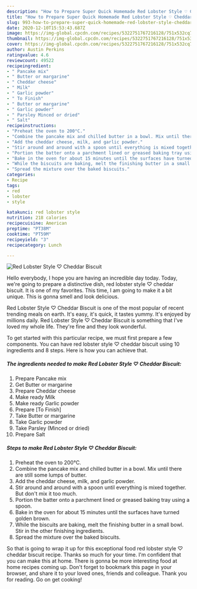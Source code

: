 ```yaml
---
description: "How to Prepare Super Quick Homemade Red Lobster Style ♡ Cheddar Biscuit"
title: "How to Prepare Super Quick Homemade Red Lobster Style ♡ Cheddar Biscuit"
slug: 993-how-to-prepare-super-quick-homemade-red-lobster-style-cheddar-biscuit
date: 2020-12-10T15:53:43.687Z
image: https://img-global.cpcdn.com/recipes/5322751767216128/751x532cq70/red-lobster-style-♡-cheddar-biscuit-recipe-main-photo.jpg
thumbnail: https://img-global.cpcdn.com/recipes/5322751767216128/751x532cq70/red-lobster-style-♡-cheddar-biscuit-recipe-main-photo.jpg
cover: https://img-global.cpcdn.com/recipes/5322751767216128/751x532cq70/red-lobster-style-♡-cheddar-biscuit-recipe-main-photo.jpg
author: Austin Perkins
ratingvalue: 4.6
reviewcount: 49522
recipeingredient:
- " Pancake mix"
- " Butter or margarine"
- " Cheddar cheese"
- " Milk"
- " Garlic powder"
- " To Finish"
- " Butter or margarine"
- " Garlic powder"
- " Parsley Minced or dried"
- " Salt"
recipeinstructions:
- "Preheat the oven to 200°C."
- "Combine the pancake mix and chilled butter in a bowl. Mix until there are still some lumps of butter."
- "Add the cheddar cheese, milk, and garlic powder."
- "Stir around and around with a spoon until everything is mixed together. But don&#39;t mix it too much."
- "Portion the batter onto a parchment lined or greased baking tray using a spoon."
- "Bake in the oven for about 15 minutes until the surfaces have turned golden brown."
- "While the biscuits are baking, melt the finishing butter in a small bowl. Stir in the other finishing ingredients."
- "Spread the mixture over the baked biscuits."
categories:
- Recipe
tags:
- red
- lobster
- style

katakunci: red lobster style 
nutrition: 218 calories
recipecuisine: American
preptime: "PT38M"
cooktime: "PT59M"
recipeyield: "3"
recipecategory: Lunch

---
```



![Red Lobster Style ♡ Cheddar Biscuit](https://img-global.cpcdn.com/recipes/5322751767216128/751x532cq70/red-lobster-style-♡-cheddar-biscuit-recipe-main-photo.jpg)

Hello everybody, I hope you are having an incredible day today. Today, we're going to prepare a distinctive dish, red lobster style ♡ cheddar biscuit. It is one of my favorites. This time, I am going to make it a bit unique. This is gonna smell and look delicious.



Red Lobster Style ♡ Cheddar Biscuit is one of the most popular of recent trending meals on earth. It's easy, it's quick, it tastes yummy. It's enjoyed by millions daily. Red Lobster Style ♡ Cheddar Biscuit is something that I've loved my whole life. They're fine and they look wonderful.


To get started with this particular recipe, we must first prepare a few components. You can have red lobster style ♡ cheddar biscuit using 10 ingredients and 8 steps. Here is how you can achieve that.

<!--inarticleads1-->

##### The ingredients needed to make Red Lobster Style ♡ Cheddar Biscuit:

1. Prepare  Pancake mix
1. Get  Butter or margarine
1. Prepare  Cheddar cheese
1. Make ready  Milk
1. Make ready  Garlic powder
1. Prepare  [To Finish]
1. Take  Butter or margarine
1. Take  Garlic powder
1. Take  Parsley (Minced or dried)
1. Prepare  Salt




<!--inarticleads2-->

##### Steps to make Red Lobster Style ♡ Cheddar Biscuit:

1. Preheat the oven to 200°C.
1. Combine the pancake mix and chilled butter in a bowl. Mix until there are still some lumps of butter.
1. Add the cheddar cheese, milk, and garlic powder.
1. Stir around and around with a spoon until everything is mixed together. But don&#39;t mix it too much.
1. Portion the batter onto a parchment lined or greased baking tray using a spoon.
1. Bake in the oven for about 15 minutes until the surfaces have turned golden brown.
1. While the biscuits are baking, melt the finishing butter in a small bowl. Stir in the other finishing ingredients.
1. Spread the mixture over the baked biscuits.




So that is going to wrap it up for this exceptional food red lobster style ♡ cheddar biscuit recipe. Thanks so much for your time. I'm confident that you can make this at home. There is gonna be more interesting food at home recipes coming up. Don't forget to bookmark this page in your browser, and share it to your loved ones, friends and colleague. Thank you for reading. Go on get cooking!
